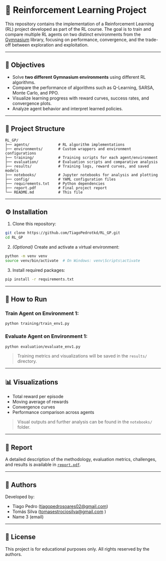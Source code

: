 
# 🤖 Reinforcement Learning Project

This repository contains the implementation of a Reinforcement Learning (RL) project developed as part of the RL course. The goal is to train and compare multiple RL agents on two distinct environments from the [Gymnasium](https://gymnasium.farama.org/) library, focusing on performance, convergence, and the trade-off between exploration and exploitation.

---

## 📌 Objectives

- Solve **two different Gymnasium environments** using different RL algorithms.
- Compare the performance of algorithms such as Q-Learning, SARSA, Monte Carlo, and PPO.
- Visualize learning progress with reward curves, success rates, and convergence plots.
- Analyze agent behavior and interpret learned policies.

---

## 🧱 Project Structure

```
RL_GP/
├── agents/             # RL algorithm implementations
├── environments/       # Custom wrappers and environment configurations
├── training/           # Training scripts for each agent/environment
├── evaluation/         # Evaluation scripts and comparative analysis
├── results/            # Training logs, reward curves, and saved models
├── notebooks/          # Jupyter notebooks for analysis and plotting
├── config/             # YAML configuration files
├── requirements.txt    # Python dependencies
├── report.pdf          # Final project report
└── README.md           # This file
```

---

## ⚙️ Installation

1. Clone this repository:

```bash
git clone https://github.com/TiagoPedrotkd/RL_GP.git
cd RL_GP
```

2. *(Optional)* Create and activate a virtual environment:

```bash
python -m venv venv
source venv/bin/activate  # On Windows: venv\Scripts\activate
```

3. Install required packages:

```bash
pip install -r requirements.txt
```

---

## 🚀 How to Run

### Train Agent on Environment 1:

```bash
python training/train_env1.py
```

### Evaluate Agent on Environment 1:

```bash
python evaluation/evaluate_env1.py
```

> Training metrics and visualizations will be saved in the `results/` directory.

---

## 📊 Visualizations

- Total reward per episode
- Moving average of rewards
- Convergence curves
- Performance comparison across agents

> Visual outputs and further analysis can be found in the `notebooks/` folder.

---

## 📘 Report

A detailed description of the methodology, evaluation metrics, challenges, and results is available in [`report.pdf`](./report.pdf).

---

## 👥 Authors

Developed by:

- Tiago Pedro (tiagopedrosoares02@gmail.com)
- Tomás Silva (tomasestrociosilva@gmail.com )
- Name 3 (email)

---

## 📄 License

This project is for educational purposes only. All rights reserved by the authors.
